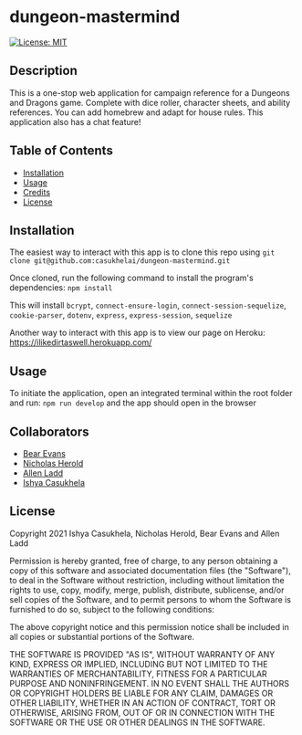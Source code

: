 # dungeon-mastermind

[![License: MIT](https://img.shields.io/badge/License-MIT-yellow.svg)](https://opensource.org/licenses/MIT)

## Description
This is a one-stop web application for campaign reference for a Dungeons and Dragons game. Complete with dice roller, character sheets, and ability references. You can add homebrew and adapt for house rules. This application also has a chat feature!

## Table of Contents
- [Installation](#installation)
- [Usage](#usage)
- [Credits](#credits)
- [License](#license)

## Installation
The easiest way to interact with this app is to clone this repo using 
``` git clone git@github.com:casukhelai/dungeon-mastermind.git ```

Once cloned, run the following command to install the program's dependencies:
``` npm install ```

This will install ``` bcrypt ```, ``` connect-ensure-login ```, ``` connect-session-sequelize ```, ``` cookie-parser ```, ``` dotenv ```, ``` express ```, ``` express-session ```, ``` sequelize ```

Another way to interact with this app is to view our page on Heroku: https://ilikedirtaswell.herokuapp.com/

## Usage
To initiate the application, open an integrated terminal within the root folder and run:
``` npm run develop ```
and the app should open in the browser

## Collaborators
- [Bear Evans](https://github.com/bear-evans)
- [Nicholas Herold](https://github.com/Nicholas-Herold)
- [Allen Ladd](https://github.com/Aladd616)
- [Ishya Casukhela](https://github.com/casukhelai)

## License
Copyright 2021 Ishya Casukhela, Nicholas Herold, Bear Evans and Allen Ladd

Permission is hereby granted, free of charge, to any person obtaining a copy of this software and associated documentation files (the "Software"), to deal in the Software without restriction, including without limitation the rights to use, copy, modify, merge, publish, distribute, sublicense, and/or sell copies of the Software, and to permit persons to whom the Software is furnished to do so, subject to the following conditions:

The above copyright notice and this permission notice shall be included in all copies or substantial portions of the Software.

THE SOFTWARE IS PROVIDED "AS IS", WITHOUT WARRANTY OF ANY KIND, EXPRESS OR IMPLIED, INCLUDING BUT NOT LIMITED TO THE WARRANTIES OF MERCHANTABILITY, FITNESS FOR A PARTICULAR PURPOSE AND NONINFRINGEMENT. IN NO EVENT SHALL THE AUTHORS OR COPYRIGHT HOLDERS BE LIABLE FOR ANY CLAIM, DAMAGES OR OTHER LIABILITY, WHETHER IN AN ACTION OF CONTRACT, TORT OR OTHERWISE, ARISING FROM, OUT OF OR IN CONNECTION WITH THE SOFTWARE OR THE USE OR OTHER DEALINGS IN THE SOFTWARE.


